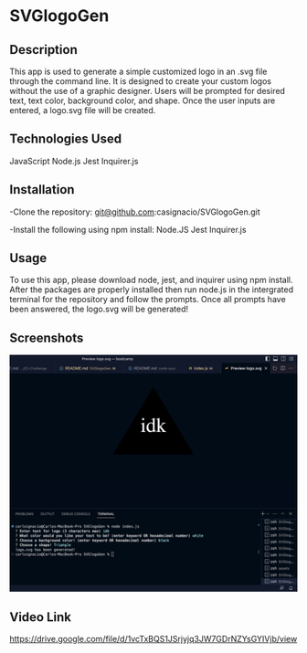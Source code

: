 # SVGlogoGen

## Description
This app is used to generate a simple customized logo in an .svg file through the command line. It is designed to create your custom logos without the use of a graphic designer. Users will be prompted for desired text, text color, background color, and shape. Once the user inputs are entered, a logo.svg file will be created.

## Technologies Used

JavaScript
Node.js
Jest
Inquirer.js

## Installation

-Clone the repository: git@github.com:casignacio/SVGlogoGen.git

-Install the following using npm install:
    Node.JS
    Jest
    Inquirer.js

## Usage

To use this app, please download node, jest, and inquirer using npm install. After the packages are properly installed then run node.js in the intergrated terminal for the repository and follow the prompts. Once all prompts have been answered, the logo.svg will be generated!

## Screenshots

![screenshot of app](assets/images/screenshot.png)

## Video Link

https://drive.google.com/file/d/1vcTxBQS1JSrjyjq3JW7GDrNZYsGYIVjb/view